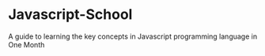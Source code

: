 # Javascript-School
A guide to learning the key concepts in Javascript programming language in One Month
